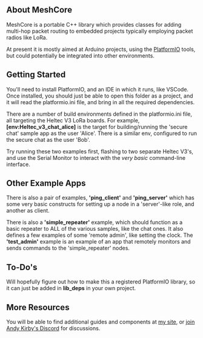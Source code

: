 ## About MeshCore

MeshCore is a portable C++ library which provides classes for adding multi-hop packet routing to embedded projects typically employing packet radios like LoRa.

At present it is mostly aimed at Arduino projects, using the [PlatformIO](https://docs.platformio.org) tools, but could potentially be integrated into other environments.

## Getting Started

You'll need to install PlatformIO, and an IDE in which it runs, like VSCode. Once installed, you should just be able to open this folder as a project, and it will read the platformio.ini file, and bring in all the required dependencies.

There are a number of build environments defined in the platformio.ini file, all targeting the Heltec V3 LoRa boards. For example, **[env:Heltec_v3_chat_alice]** is the target for building/running the 'secure chat' sample app as the user 'Alice'. There is a similar env, configured to run the secure chat as the user 'Bob'.

Try running these two examples first, flashing to two separate Heltec V3's, and use the Serial Monitor to interact with the *very basic* command-line interface.

## Other Example Apps

There is also a pair of examples, **'ping_client'** and **'ping_server'** which has some very basic constructs for setting up a node in a 'server'-like role, and another as client.

There is also a **'simple_repeater'** example, which should function as a basic repeater to ALL of the various samples, like the chat ones. It also defines a few examples of some 'remote admin', like setting the clock. The **'test_admin'** example is an example of an app that remotely monitors and sends commands to the 'simple_repeater' nodes.

## To-Do's

Will hopefully figure out how to make this a registered PlatformIO library, so it can just be added in **lib_deps** in your own project.

## More Resources

You will be able to find additional guides and components at [my site](https://buymeacoffee.com/ripplebiz), or [join Andy Kirby's Discord](https://discord.gg/GBxVx2JMAy) for discussions.

